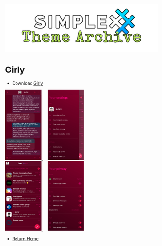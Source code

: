 ![SxC Theme Archive Banner](../resources/SxC_themeBanner.png)

# Girly

* Download [Girly](../themes/SxC_girly.theme)

<a href="../screenshots/SxC_girly01.jpg" target="_blank">
	<img src="../screenshots/SxC_girly01.jpg" width="120">
</a>&nbsp;&nbsp;&nbsp;
<a href="../screenshots/SxC_girly02.jpg" target="_blank">
	<img src="../screenshots/SxC_girly02.jpg" width="120">
</a>
<br>
<a href="../screenshots/SxC_girly03.jpg" target="_blank">
	<img src="../screenshots/SxC_girly03.jpg" width="120">
</a>&nbsp;&nbsp;&nbsp;
<a href="../screenshots/SxC_girly04.jpg" target="_blank">
	<img src="../screenshots/SxC_girly04.jpg" width="120">
</a>

* [Return Home](../)